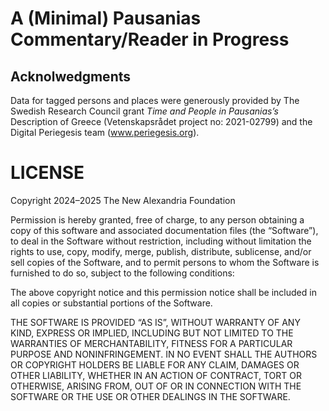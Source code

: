 # A (Minimal) Pausanias Commentary/Reader in Progress

## Acknolwedgments

Data for tagged persons and places were generously provided by The Swedish Research Council grant _Time and People in Pausanias’s_ Description of Greece (Vetenskapsrådet project no: 2021-02799) and the Digital Periegesis team (www.periegesis.org).

# LICENSE

Copyright 2024–2025 The New Alexandria Foundation

Permission is hereby granted, free of charge, to any person obtaining a copy of this software and associated documentation files (the “Software”), to deal in the Software without restriction, including without limitation the rights to use, copy, modify, merge, publish, distribute, sublicense, and/or sell copies of the Software, and to permit persons to whom the Software is furnished to do so, subject to the following conditions:

The above copyright notice and this permission notice shall be included in all copies or substantial portions of the Software.

THE SOFTWARE IS PROVIDED “AS IS”, WITHOUT WARRANTY OF ANY KIND, EXPRESS OR IMPLIED, INCLUDING BUT NOT LIMITED TO THE WARRANTIES OF MERCHANTABILITY, FITNESS FOR A PARTICULAR PURPOSE AND NONINFRINGEMENT. IN NO EVENT SHALL THE AUTHORS OR COPYRIGHT HOLDERS BE LIABLE FOR ANY CLAIM, DAMAGES OR OTHER LIABILITY, WHETHER IN AN ACTION OF CONTRACT, TORT OR OTHERWISE, ARISING FROM, OUT OF OR IN CONNECTION WITH THE SOFTWARE OR THE USE OR OTHER DEALINGS IN THE SOFTWARE.

